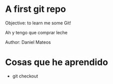 # A first git repo


Objective: to learn me some Git!

Ah y tengo que comprar leche

Author: Daniel Mateos



# Cosas que he aprendido

* git checkout

